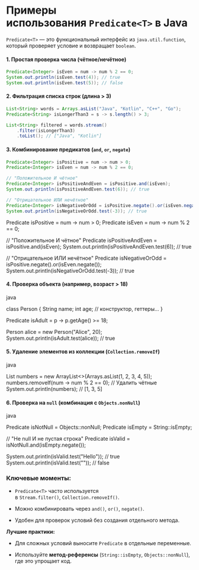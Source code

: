 # **Примеры использования `Predicate<T>` в Java**

`Predicate<T>` — это функциональный интерфейс из `java.util.function`, который проверяет условие и возвращает `boolean`.

#### **1. Простая проверка числа (чётное/нечётное)**
```java
Predicate<Integer> isEven = num -> num % 2 == 0;
System.out.println(isEven.test(4)); // true
System.out.println(isEven.test(5)); // false
```

#### **2. Фильтрация списка строк (длина > 3)**
```java
List<String> words = Arrays.asList("Java", "Kotlin", "C++", "Go");
Predicate<String> isLongerThan3 = s -> s.length() > 3;

List<String> filtered = words.stream()
    .filter(isLongerThan3)
    .toList(); // ["Java", "Kotlin"]
```

#### **3. Комбинирование предикатов (`and`, `or`, `negate`)**
```java
Predicate<Integer> isPositive = num -> num > 0;
Predicate<Integer> isEven = num -> num % 2 == 0;

// "Положительное И чётное"
Predicate<Integer> isPositiveAndEven = isPositive.and(isEven);
System.out.println(isPositiveAndEven.test(6)); // true

// "Отрицательное ИЛИ нечётное"
Predicate<Integer> isNegativeOrOdd = isPositive.negate().or(isEven.negate());
System.out.println(isNegativeOrOdd.test(-3)); // true
```


Predicate<Integer> isPositive = num -> num > 0;
Predicate<Integer> isEven = num -> num % 2 == 0;

// "Положительное И чётное"
Predicate<Integer> isPositiveAndEven = isPositive.and(isEven);
System.out.println(isPositiveAndEven.test(6)); // true

// "Отрицательное ИЛИ нечётное"
Predicate<Integer> isNegativeOrOdd = isPositive.negate().or(isEven.negate());
System.out.println(isNegativeOrOdd.test(-3)); // true

#### **4. Проверка объекта (например, возраст > 18)**

java

class Person {
    String name;
    int age;
    // конструктор, геттеры...
}

Predicate<Person> isAdult = p -> p.getAge() >= 18;

Person alice = new Person("Alice", 20);
System.out.println(isAdult.test(alice)); // true

#### **5. Удаление элементов из коллекции (`Collection.removeIf`)**

java

List<Integer> numbers = new ArrayList<>(Arrays.asList(1, 2, 3, 4, 5));
numbers.removeIf(num -> num % 2 == 0); // Удалить чётные
System.out.println(numbers); // [1, 3, 5]

#### **6. Проверка на `null` (комбинация с `Objects.nonNull`)**

java

Predicate<String> isNotNull = Objects::nonNull;
Predicate<String> isEmpty = String::isEmpty;

// "Не null И не пустая строка"
Predicate<String> isValid = isNotNull.and(isEmpty.negate());

System.out.println(isValid.test("Hello")); // true
System.out.println(isValid.test(""));     // false

### **Ключевые моменты:**

- `Predicate<T>` часто используется в `Stream.filter()`, `Collection.removeIf()`.
    
- Можно комбинировать через `and()`, `or()`, `negate()`.
    
- Удобен для проверок условий без создания отдельного метода.
    

**Лучшие практики:**

- Для сложных условий выносите `Predicate` в отдельные переменные.
    
- Используйте **метод-референсы** (`String::isEmpty`, `Objects::nonNull`), где это упрощает код.